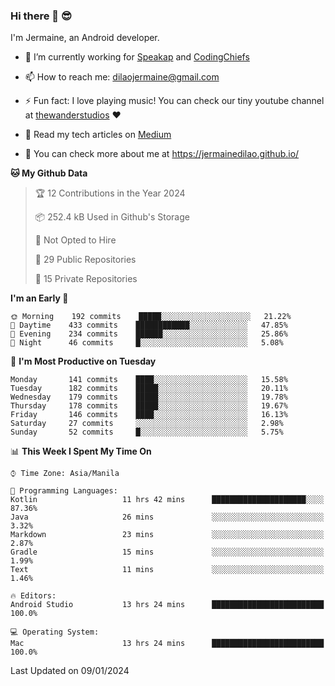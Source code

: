 ### Hi there 👋 😎
I'm Jermaine, an Android developer.

- 🔭 I’m currently working for [Speakap](https://www.speakap.com/) and [CodingChiefs](https://codingchiefs.com/en/)

- 📫 How to reach me: dilaojermaine@gmail.com

- ⚡ Fun fact: I love playing music! You can check our tiny youtube channel at [thewanderstudios](https://www.youtube.com/thewanderstudios) ♥️

- 📖 Read my tech articles on [Medium](https://jermainedilao.medium.com/)

- 👀 You can check more about me at https://jermainedilao.github.io/

<!--
**jermainedilao/jermainedilao** is a ✨ _special_ ✨ repository because its `README.md` (this file) appears on your GitHub profile.

Here are some ideas to get you started:

- 🔭 I’m currently working on ...
- 🌱 I’m currently learning ...
- 👯 I’m looking to collaborate on ...
- 🤔 I’m looking for help with ...
- 💬 Ask me about ...
- 📫 How to reach me: ...
- 😄 Pronouns: ...
- ⚡ Fun fact: ...
-->

<!--START_SECTION:waka-->
**🐱 My Github Data** 

> 🏆 12 Contributions in the Year 2024
 > 
> 📦 252.4 kB Used in Github's Storage 
 > 
> 🚫 Not Opted to Hire
 > 
> 📜 29 Public Repositories 
 > 
> 🔑 15 Private Repositories  
 > 
**I'm an Early 🐤** 

```text
🌞 Morning    192 commits    █████░░░░░░░░░░░░░░░░░░░░   21.22% 
🌆 Daytime    433 commits    ████████████░░░░░░░░░░░░░   47.85% 
🌃 Evening    234 commits    ██████░░░░░░░░░░░░░░░░░░░   25.86% 
🌙 Night      46 commits     █░░░░░░░░░░░░░░░░░░░░░░░░   5.08%

```
📅 **I'm Most Productive on Tuesday** 

```text
Monday       141 commits    ████░░░░░░░░░░░░░░░░░░░░░   15.58% 
Tuesday      182 commits    █████░░░░░░░░░░░░░░░░░░░░   20.11% 
Wednesday    179 commits    █████░░░░░░░░░░░░░░░░░░░░   19.78% 
Thursday     178 commits    █████░░░░░░░░░░░░░░░░░░░░   19.67% 
Friday       146 commits    ████░░░░░░░░░░░░░░░░░░░░░   16.13% 
Saturday     27 commits     ░░░░░░░░░░░░░░░░░░░░░░░░░   2.98% 
Sunday       52 commits     █░░░░░░░░░░░░░░░░░░░░░░░░   5.75%

```


📊 **This Week I Spent My Time On** 

```text
⌚︎ Time Zone: Asia/Manila

💬 Programming Languages: 
Kotlin                   11 hrs 42 mins      █████████████████████░░░░   87.36% 
Java                     26 mins             ░░░░░░░░░░░░░░░░░░░░░░░░░   3.32% 
Markdown                 23 mins             ░░░░░░░░░░░░░░░░░░░░░░░░░   2.87% 
Gradle                   15 mins             ░░░░░░░░░░░░░░░░░░░░░░░░░   1.99% 
Text                     11 mins             ░░░░░░░░░░░░░░░░░░░░░░░░░   1.46%

🔥 Editors: 
Android Studio           13 hrs 24 mins      █████████████████████████   100.0%

💻 Operating System: 
Mac                      13 hrs 24 mins      █████████████████████████   100.0%

```


 Last Updated on 09/01/2024
<!--END_SECTION:waka-->
